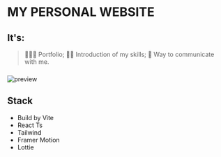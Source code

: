 # MY PERSONAL WEBSITE

## It's:

> 👨🏻‍💻 Portfolio;
> 💪🏻 Introduction of my skills;
> 📲 Way to communicate with me.

###

![preview](../../../../Desktop/preview.png)

## Stack

- Build by Vite
- React Ts
- Tailwind
- Framer Motion
- Lottie
